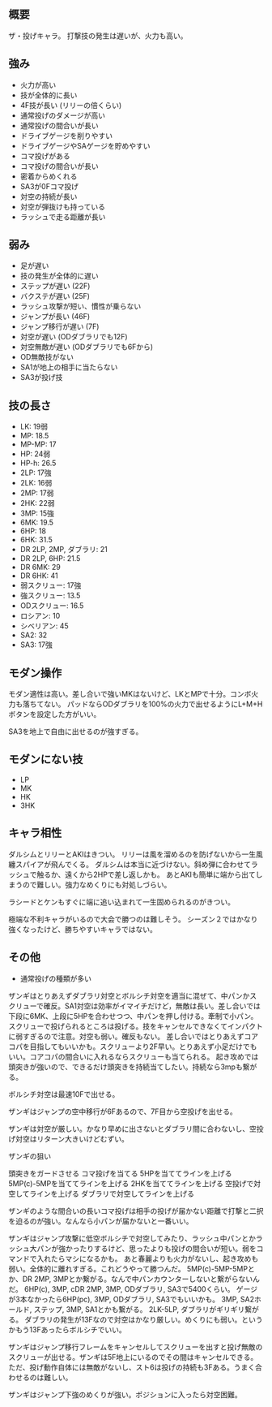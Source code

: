 ## 概要

ザ・投げキャラ。
打撃技の発生は遅いが、火力も高い。

## 強み

- 火力が高い
- 技が全体的に長い
- 4F技が長い (リリーの倍くらい)
- 通常投げのダメージが高い
- 通常投げの間合いが長い
- ドライブゲージを削りやすい
- ドライブゲージやSAゲージを貯めやすい
- コマ投げがある
- コマ投げの間合いが長い
- 密着からめくれる
- SA3が0Fコマ投げ
- 対空の持続が長い
- 対空が弾抜けも持っている
- ラッシュで走る距離が長い

## 弱み

- 足が遅い
- 技の発生が全体的に遅い
- ステップが遅い (22F)
- バクステが遅い (25F)
- ラッシュ攻撃が短い、慣性が乗らない
- ジャンプが長い (46F)
- ジャンプ移行が遅い (7F)
- 対空が遅い (ODダブラリでも12F)
- 対空無敵が遅い (ODダブラリでも6Fから)
- OD無敵技がない
- SA1が地上の相手に当たらない
- SA3が投げ技

## 技の長さ

- LK: 19弱
- MP: 18.5
- MP-MP: 17
- HP: 24弱
- HP-h: 26.5
- 2LP: 17強
- 2LK: 16弱
- 2MP: 17弱
- 2HK: 22弱
- 3MP: 15強
- 6MK: 19.5
- 6HP: 18
- 6HK: 31.5
- DR 2LP, 2MP, ダブラリ: 21
- DR 2LP, 6HP: 21.5
- DR 6MK: 29
- DR 6HK: 41
- 弱スクリュー: 17強
- 強スクリュー: 13.5
- ODスクリュー: 16.5
- ロシアン: 10
- シベリアン: 45
- SA2: 32
- SA3: 17強

## モダン操作

モダン適性は高い。差し合いで強いMKはないけど、LKとMPで十分。コンボ火力も落ちてない。
パッドならODダブラリを100%の火力で出せるようにL+M+Hボタンを設定した方がいい。

SA3を地上で自由に出せるのが強すぎる。

## モダンにない技

- LP
- MK
- HK
- 3HK

## キャラ相性

ダルシムとリリーとAKIはきつい。
リリーは風を溜めるのを防げないから一生風纏スパイアが飛んでくる。
ダルシムは本当に近づけない。斜め弾に合わせてラッシュで触るか、遠くから2HPで差し返しかも。
あとAKIも簡単に端から出てしまうので難しい。強力なめくりにも対処しづらい。

ラシードとケンもすぐに端に追い込まれて一生固められるのがきつい。

極端な不利キャラがいるので大会で勝つのは難しそう。
シーズン２ではかなり強くなったけど、勝ちやすいキャラではない。

## その他

- 通常投げの種類が多い

ザンギはとりあえずダブラリ対空とボルシチ対空を適当に混ぜて、中パンかスクリューで確反。SA1対空は効率がイマイチだけど，無敵は長い。差し合いでは下段に6MK、上段に5HPを合わせつつ、中パンを押し付ける。牽制で小パン。スクリューで投げられるところは投げる。技をキャンセルできなくてインパクトに弱すぎるので注意。対空も弱い。確反もない。
差し合いではとりあえずコアコパを目指してもいいかも。スクリューより2F早い。とりあえず小足だけでもいい。コアコパの間合いに入れるならスクリューも当てられる。
起き攻めでは頭突きが強いので、できるだけ頭突きを持続当てしたい。持続なら3mpも繋がる。

ボルシチ対空は最速10Fで出せる。

ザンギはジャンプの空中移行が6Fあるので、7F目から空投げを出せる。

ザンギは対空が厳しい。かなり早めに出さないとダブラリ間に合わないし、空投げ対空はリターン大きいけどむずい。

ザンギの狙い

頭突きをガードさせる
コマ投げを当てる
5HPを当ててラインを上げる
5MP(c)-5MPを当ててラインを上げる
2HKを当ててラインを上げる
空投げで対空してラインを上げる
ダブラリで対空してラインを上げる

ザンギのような間合いの長いコマ投げは相手の投げが届かない距離で打撃と二択を迫るのが強い。なんなら小パンが届かないと一番いい。

ザンギはジャンプ攻撃に低空ボルシチで対空してみたり、ラッシュ中パンとかラッシュ大パンが強かったりするけど、思ったよりも投げの間合いが短い。弱をコマンドで入れたらマシになるかも。
あと春麗よりも火力がないし、起き攻めも弱い。全体的に離れすぎる。これどうやって勝つんだ。
5MP(c)-5MP-5MPとか、DR 2MP, 3MPとか繋がる。なんで中パンカウンターしないと繋がらないんだ。
6HP(c), 3MP, cDR 2MP, 3MP, ODダブラリ, SA3で5400くらい。
ゲージが3本なかったら6HP(pc), 3MP, ODダブラリ, SA3でもいいかも。
3MP, SA2ホールド, ステップ, 3MP, SA1とかも繋がる。
2LK-5LP, ダブラリがギリギリ繋がる。
ダブラリの発生が13Fなので対空はかなり厳しい。めくりにも弱い。というかもう13Fあったらボルシチでいい。

ザンギはジャンプ移行フレームをキャンセルしてスクリューを出すと投げ無敵のスクリューが出せる。ザンギは5F地上にいるのでその間はキャンセルできる。
ただ、投げ動作自体には無敵がないし、スト6は投げの持続も3Fある。うまく合わせるのは難しい。

ザンギはジャンプ下強のめくりが強い。ポジションに入ったら対空困難。
